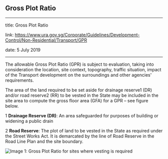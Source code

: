 ## Gross Plot Ratio
---
title: Gross Plot Ratio

link: https://www.ura.gov.sg/Corporate/Guidelines/Development-Control/Non-Residential/Transport/GPR

date: 5 July 2019

---


The allowable Gross Plot Ratio (GPR) is subject to evaluation, taking into consideration the location, site context, topography, traffic situation, impact of the Transport development on the surroundings and other agencies' requirements.

The area of the land required to be set aside for drainage reserve1 (DR) and/or road reserve2 (RR) to be vested in the State may be included in the site area to compute the gross floor area (GFA) for a GPR – see figure below.

1 **Drainage Reserve (DR)**: An area safeguarded for purposes of building or widening a public drain

2 **Road Reserve**: The plot of land to be vested in the State as required under the Street Works Act. It is demarcated by the line of Road Reserve in the Road Line Plan and the site boundary.

![Image 1: Gross Plot Ratio for sites where vesting is required](https://www.ura.gov.sg/-/media/Corporate/Guidelines/Development-control/Flats-Condominiums/F01_Gross_Plot_Ratio.jpg?h=100%25&w=100%25)





